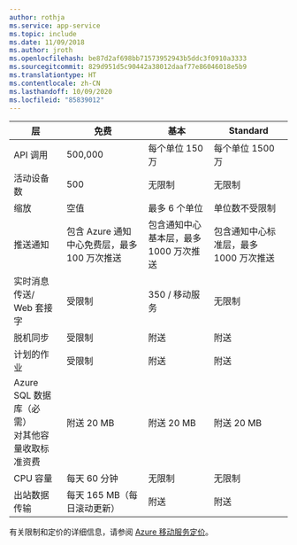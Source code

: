 ```yaml
---
author: rothja
ms.service: app-service
ms.topic: include
ms.date: 11/09/2018
ms.author: jroth
ms.openlocfilehash: be87d2af698bb71573952943b5ddc3f0910a3333
ms.sourcegitcommit: 829d951d5c90442a38012daaf77e86046018e5b9
ms.translationtype: HT
ms.contentlocale: zh-CN
ms.lasthandoff: 10/09/2020
ms.locfileid: "85839012"
---
```

| 层 | 免费 | 基本 | Standard |
| --- | --- | --- | --- |
| API 调用 |500,000 |每个单位 150 万 |每个单位 1500 万 |
| 活动设备数 |500 |无限制 |无限制 |
| 缩放 |空值 |最多 6 个单位 |单位数不受限制 |
| 推送通知 |包含 Azure 通知中心免费层，最多 100 万次推送 |包含通知中心基本层，最多 1000 万次推送 |包含通知中心标准层，最多 1000 万次推送 |
| 实时消息传送/<br/>Web 套接字 |受限制 |350 / 移动服务 |无限制 |
| 脱机同步 |受限制 |附送 |附送 |
| 计划的作业 |受限制 |附送 |附送 |
| Azure SQL 数据库（必需） <br/>对其他容量收取标准资费 |附送 20 MB |附送 20 MB |附送 20 MB |
| CPU 容量 |每天 60 分钟 |无限制 |无限制 |
| 出站数据传输 |每天 165 MB（每日滚动更新） |附送 |附送 |

有关限制和定价的详细信息，请参阅 [Azure 移动服务定价](https://azure.microsoft.com/pricing/details/mobile-services/)。 

